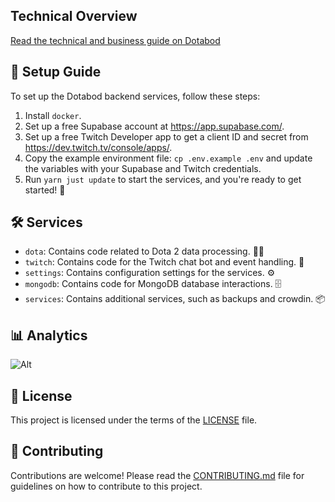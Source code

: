 ## Technical Overview

[Read the technical and business guide on Dotabod](/TechnicalOverview.md)

## 🚀 Setup Guide

To set up the Dotabod backend services, follow these steps:

1. Install `docker`.
2. Set up a free Supabase account at <https://app.supabase.com/>.
3. Set up a free Twitch Developer app to get a client ID and secret from <https://dev.twitch.tv/console/apps/>.
4. Copy the example environment file: `cp .env.example .env` and update the variables with your Supabase and Twitch credentials.
5. Run `yarn just update` to start the services, and you're ready to get started! 🚀

## 🛠️ Services

- `dota`: Contains code related to Dota 2 data processing. 🧙‍♂️
- `twitch`: Contains code for the Twitch chat bot and event handling. 💬
- `settings`: Contains configuration settings for the services. ⚙️
- `mongodb`: Contains code for MongoDB database interactions. 🗄️
- `services`: Contains additional services, such as backups and crowdin. 📦

## 📊 Analytics

![Alt](https://repobeats.axiom.co/api/embed/943063b4aa73d534ab5d3c1a2f2406c1bf73ba1a.svg "Repobeats analytics image")

## 📄 License

This project is licensed under the terms of the [LICENSE](LICENSE) file.

## 🤝 Contributing

Contributions are welcome! Please read the [CONTRIBUTING.md](CONTRIBUTING.md) file for guidelines on how to contribute to this project.
